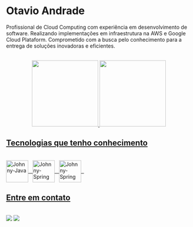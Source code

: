 # Otavio Andrade

Profissional de Cloud Computing com experiência em desenvolvimento de software. Realizando implementações em infraestrutura na AWS e Google Cloud Plataform.
Comprometido com a busca pelo conhecimento para a entrega de soluções inovadoras e eficientes.

<br>

<!--
**otavio-code/otavio-code** is a ✨ _special_ ✨ repository because its `README.md` (this file) appears on your GitHub profile.

Here are some ideas to get you started:

- 🔭 I’m currently working on ...
- 🌱 I’m currently learning ...
- 👯 I’m looking to collaborate on ...
- 🤔 I’m looking for help with ...
- 💬 Ask me about ...
- 📫 How to reach me: ...
- 😄 Pronouns: ...
- ⚡ Fun fact: ...
-->

<div align="center">
  <a href="https://github.com/otavio-code">
  <img height="180em" src="https://github-readme-stats.vercel.app/api?username=otavio-code&show_icons=true&theme=dark&include_all_commits=true&count_private=true&locale=pt-BR"/>
  <img height="180em" src="https://github-readme-stats.vercel.app/api/top-langs/?username=otavio-code&layout=compact&langs_count=4&theme=dark&locale=pt-BR"/>
</div>
  
## Tecnologias que tenho conhecimento

<div style="display: inline_block"><br>
  <img align="center" alt="Johnny-Java" height="60" width="60" src="https://cdn.jsdelivr.net/gh/devicons/devicon/icons/java/java-original-wordmark.svg" />
  &nbsp;
  <img align="center" alt="Johnny-Spring" height="60" width="60" src="https://cdn.jsdelivr.net/gh/devicons/devicon/icons/mysql/mysql-original-wordmark.svg" />
  &nbsp;
  <img align="center" alt="Johnny-Spring" height="60" width="60" src="https://cdn.jsdelivr.net/gh/devicons/devicon/icons/amazonwebservices/amazonwebservices-plain-wordmark.svg" />
  &nbsp;
</div>
  
## Entre em contato
<div style="display: inline_block"><br>
  <a href="https://www.linkedin.com/in/otavio-andrade-69056bba" target="_blank"><img src="https://img.shields.io/badge/-LinkedIn-%230077B5?style=for-the-badge&logo=linkedin&logoColor=white" /></a>
  <a href = "mailto:otavio.sto@gmail.com?subject=Te%20encontrei%20no%20GitHub"><img src="https://img.shields.io/badge/-Gmail-%23333?style=for-the-badge&logo=gmail&logoColor=white" /></a>
</div>

<br>
